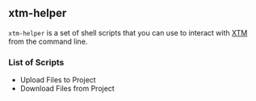 ## xtm-helper

`xtm-helper` is a set of shell scripts that you can use to interact with [XTM](https://xtm.cloud) from the command line.

### List of Scripts

* Upload Files to Project
* Download Files from Project

